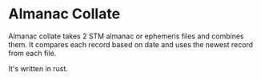 Almanac Collate
===============

Almanac collate takes 2 STM almanac or ephemeris files and combines them. It compares each record based on date and uses the newest record from each file.

It's written in rust.
